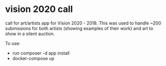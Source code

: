 # vision 2020 call

call for art/artists app for Vision 2020 - 2018. This was used to handle ~200 submissions for both artists (showing examples of their work) and art to show in a silent auction.

To use:

- run composer -d app install
- docker-compose up

